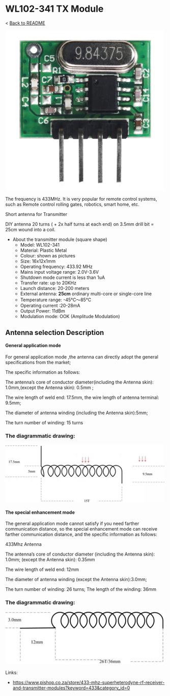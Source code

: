 # WL102-341 TX Module

< [Back to README](README.md)

[<img src="img/WL102-341/tx.png" width="500"/>](img/WL102-341/tx.png)

The frequency is 433MHz. It is very popular for remote control systems, such as Remote control rolling gates, robotics, smart home, etc.

Short antenna for Transmitter

DIY antenna 20 turns ( + 2x half turns at each end) on 3.5mm drill bit = 25cm wound into a coil.

- About the transmitter module (square shape)
    - Model: WL102-341
    - Material: Plastic Metal
    - Colour: shown as pictures
    - Size: 16x12x1mm
    - Operating frequency: 433.92 MHz
    - Mains input voltage range: 2.0V-3.6V
    - Shutdown mode current is less than 1uA
    - Transfer rate: up to 20KHz
    - Launch distance: 20-200 meters
    - External antenna: **25cm** ordinary multi-core or single-core line
    - Temperature range: -45℃～85℃
    - Operating current :20-28mA
    - Output Power: 11dBm
    - Modulation mode: OOK (Amplitude Modulation)

## Antenna selection Description
#### General application mode
For general application mode ,the antenna can directly adopt the general specifications from the market;

The specific information as follows:

The antenna’s core of conductor diameter(including the Antenna skin): 1.0mm,(except the Antenna skin): 0.5mm ;

The wire length of weld end: 17.5mm, the wire length of antenna terminal: 9.5mm;

The diameter of antenna winding (including the Antenna skin):5mm;

The turn number of winding: 15 turns

### The diagrammatic drawing:

[<img src="img/WL102-341/ant1.png" width="500"/>](img/WL102-341/ant1.png)

#### The special enhancement mode

The general application mode cannot satisfy if you need farther communication distance, so the special enhancement mode can receive farther communication distance, and the specific information as follows:

433Mhz Antenna

The antenna’s core of conductor diameter (including the Antenna skin): 1.0mm; (except the Antenna skin): 0.35mm

The wire length of weld end: 12mm

The diameter of antenna winding (except the Antenna skin):3.0mm;

The turn number of winding: 26 turns; The length of the winding: 36mm

### The diagrammatic drawing:

[<img src="img/WL102-341/ant2.png" width="500"/>](img/WL102-341/ant2.png)

Links:

- https://www.pishop.co.za/store/433-mhz-superheterodyne-rf-receiver-and-transmitter-modules?keyword=433&category_id=0

